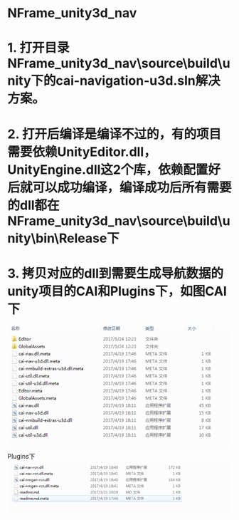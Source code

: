 # NFrame_unity3d_nav
# 1.	打开目录NFrame_unity3d_nav\source\build\unity下的cai-navigation-u3d.sln解决方案。
# 2.	打开后编译是编译不过的，有的项目需要依赖UnityEditor.dll，UnityEngine.dll这2个库，依赖配置好后就可以成功编译，编译成功后所有需要的dll都在NFrame_unity3d_nav\source\build\unity\bin\Release下
# 3.	拷贝对应的dll到需要生成导航数据的unity项目的CAI和Plugins下，如图CAI下
![image](https://github.com/bluesky7290/NFrame_unity3d_nav/blob/master/Images/cai.png)
Plugins下
![image](https://github.com/bluesky7290/NFrame_unity3d_nav/blob/master/Images/plugins.png)
